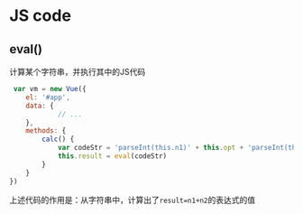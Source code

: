 # JS code

## eval()

计算某个字符串，并执行其中的JS代码

```js
 var vm = new Vue({
    el: '#app',
    data: {
            // ...
    },
    methods: {
        calc() {
            var codeStr = 'parseInt(this.n1)' + this.opt + 'parseInt(this.n2)'
            this.result = eval(codeStr)
        }
    }
})
```

上述代码的作用是：从字符串中，计算出了`result=n1+n2`的表达式的值